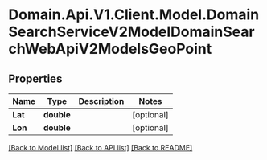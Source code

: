 # Domain.Api.V1.Client.Model.DomainSearchServiceV2ModelDomainSearchWebApiV2ModelsGeoPoint
## Properties

Name | Type | Description | Notes
------------ | ------------- | ------------- | -------------
**Lat** | **double** |  | [optional] 
**Lon** | **double** |  | [optional] 

[[Back to Model list]](../README.md#documentation-for-models) [[Back to API list]](../README.md#documentation-for-api-endpoints) [[Back to README]](../README.md)

